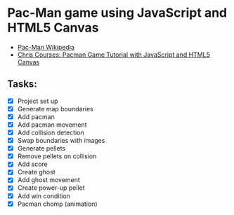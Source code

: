 # Pac-Man game using JavaScript and HTML5 Canvas

- [Pac-Man Wikipedia](https://en.wikipedia.org/wiki/Pac-Man)
- [Chris Courses: Pacman Game Tutorial with JavaScript and HTML5 Canvas](https://www.youtube.com/watch?v=5IMXpp3rohQ)  

## Tasks:
- [x] Project set up
- [x] Generate map boundaries
- [x] Add pacman 
- [x] Add pacman movement
- [x] Add collision detection
- [x] Swap boundaries with images
- [x] Generate pellets
- [x] Remove pellets on collision
- [x] Add score
- [x] Create ghost
- [x] Add ghost movement
- [x] Create power-up pellet
- [x] Add win condition
- [x] Pacman chomp (animation)